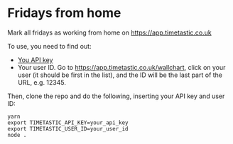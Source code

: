 # Fridays from home

Mark all fridays as working from home on https://app.timetastic.co.uk

To use, you need to find out:

- [You API key](https://app.timetastic.co.uk/apidocs/index.html)
- Your user ID. Go to https://app.timetastic.co.uk/wallchart, click on your user (it should be first in the list), and the ID will be the last part of the URL, e.g. 12345.

Then, clone the repo and do the following, inserting your API key and user ID:

    yarn
    export TIMETASTIC_API_KEY=your_api_key
    export TIMETASTIC_USER_ID=your_user_id
    node .
